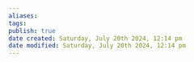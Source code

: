 ```yaml
---
aliases: 
tags: 
publish: true
date created: Saturday, July 20th 2024, 12:14 pm
date modified: Saturday, July 20th 2024, 12:14 pm
---
```

